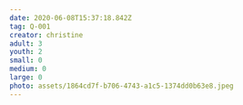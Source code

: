 ```yaml
---
date: 2020-06-08T15:37:18.842Z
tag: Q-001
creator: christine
adult: 3
youth: 2
small: 0
medium: 0
large: 0
photo: assets/1864cd7f-b706-4743-a1c5-1374dd0b63e8.jpeg
---
```

